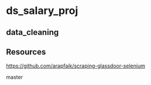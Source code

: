 # ds_salary_proj

## data_cleaning

## Resources
https://github.com/arapfaik/scraping-glassdoor-selenium

master
